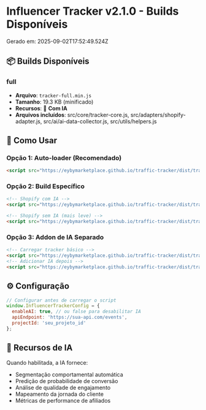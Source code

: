 # Influencer Tracker v2.1.0 - Builds Disponíveis

Gerado em: 2025-09-02T17:52:49.524Z

## 📦 Builds Disponíveis

### full
- **Arquivo**: `tracker-full.min.js`
- **Tamanho**: 19.3 KB (minificado)
- **Recursos**: 🤖 **Com IA**
- **Arquivos incluídos**: src/core/tracker-core.js, src/adapters/shopify-adapter.js, src/ai/ai-data-collector.js, src/utils/helpers.js


## 🚀 Como Usar

### Opção 1: Auto-loader (Recomendado)
```html
<script src="https://eybymarketplace.github.io/traffic-tracker/dist/tracker-auto.min.js"></script>
```

### Opção 2: Build Específico
```html
<!-- Shopify com IA -->
<script src="https://eybymarketplace.github.io/traffic-tracker/dist/tracker-shopify.min.js"></script>

<!-- Shopify sem IA (mais leve) -->
<script src="https://eybymarketplace.github.io/traffic-tracker/dist/tracker-shopify-lite.min.js"></script>
```

### Opção 3: Addon de IA Separado
```html
<!-- Carregar tracker básico -->
<script src="https://eybymarketplace.github.io/traffic-tracker/dist/tracker-shopify-lite.min.js"></script>
<!-- Adicionar IA depois -->
<script src="https://eybymarketplace.github.io/traffic-tracker/dist/tracker-ai-addon.min.js"></script>
```

## ⚙️ Configuração

```javascript
// Configurar antes de carregar o script
window.InfluencerTrackerConfig = {
  enableAI: true, // ou false para desabilitar IA
  apiEndpoint: 'https://sua-api.com/events',
  projectId: 'seu_projeto_id'
};
```

## 🤖 Recursos de IA

Quando habilitada, a IA fornece:
- Segmentação comportamental automática
- Predição de probabilidade de conversão
- Análise de qualidade de engajamento
- Mapeamento da jornada do cliente
- Métricas de performance de afiliados
